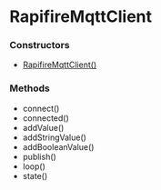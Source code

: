 # RapifireMqttClient

### Constructors

* [RapifireMqttClient()](constructors.md)

### Methods

* connect()
* connected()
* addValue()
* addStringValue()
* addBooleanValue()
* publish()
* loop()
* state()
